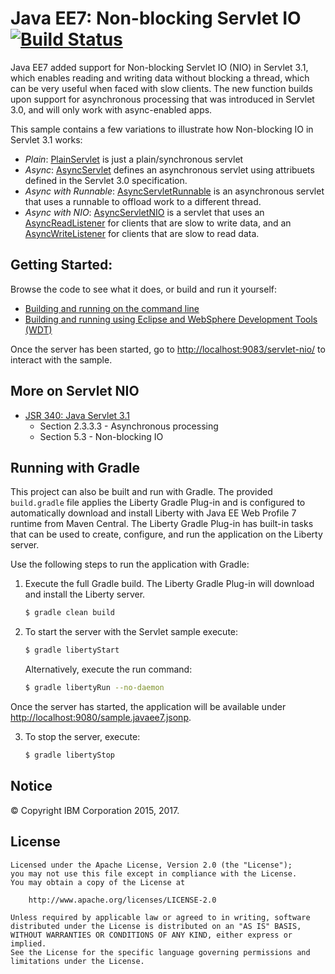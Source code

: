 # Java EE7: Non-blocking Servlet IO [![Build Status](https://travis-ci.org/WASdev/sample.async.servletnio.svg?branch=master)](https://travis-ci.org/WASdev/sample.async.servletnio)

Java EE7 added support for Non-blocking Servlet IO (NIO) in Servlet 3.1, which enables reading and writing data without blocking a thread, which can be very useful when faced with slow clients. The new function builds upon support for asynchronous processing that was introduced in Servlet 3.0, and will only work with async-enabled apps.

This sample contains a few variations to illustrate how Non-blocking IO in Servlet 3.1 works:

* *Plain*: [PlainServlet](/src/main/java/net/wasdev/servlet/nio/PlainServlet.java) is just a plain/synchronous servlet
* *Async*: [AsyncServlet](/src/main/java/net/wasdev/servlet/nio/AsyncServlet.java) defines an asynchronous servlet using attribuets defined in the Servlet 3.0 specification.
* *Async with Runnable*: [AsyncServletRunnable](/src/main/java/net/wasdev/servlet/nio/AsyncServletRunnable.java) is an asynchronous servlet that uses a runnable to offload work to a different thread.
* *Async with NIO*: [AsyncServletNIO](/src/main/java/net/wasdev/servlet/nio/AsyncServletNIO.java) is a servlet that uses an [AsyncReadListener](/src/main/java/net/wasdev/servlet/nio/AsyncReadListener.java) for clients that are slow to write data, and an [AsyncWriteListener](/src/main/java/net/wasdev/servlet/nio/AsyncWriteListener.java) for clients that are slow to read data.

## Getting Started:

Browse the code to see what it does, or build and run it yourself:

* [Building and running on the command line](/docs/Using-cmd-line.md)
* [Building and running using Eclipse and WebSphere Development Tools (WDT)](/docs/Using-WDT.md)

Once the server has been started, go to [http://localhost:9083/servlet-nio/](http://localhost:9083/servlet-nio/) to interact with the sample.

## More on Servlet NIO
* [JSR 340: Java Servlet 3.1](https://jcp.org/en/jsr/detail?id=340)
    * Section 2.3.3.3 - Asynchronous processing
    * Section 5.3 - Non-blocking IO

## Running with Gradle

This project can also be built and run with Gradle. The provided `build.gradle` file applies the Liberty Gradle Plug-in and is configured to automatically download and install Liberty with Java EE Web Profile 7 runtime from Maven Central. The Liberty Gradle Plug-in has built-in tasks that can be used to create, configure, and run the application on the Liberty server.

Use the following steps to run the application with Gradle:

1. Execute the full Gradle build. The Liberty Gradle Plug-in will download and install the Liberty server.
    ```bash
    $ gradle clean build
    ```

2. To start the server with the Servlet sample execute:
    ```bash
    $ gradle libertyStart
    ```

    Alternatively, execute the run command:
    ```bash
    $ gradle libertyRun --no-daemon
    ```

Once the server has started, the application will be available under [http://localhost:9080/sample.javaee7.jsonp](http://localhost:9080/sample.javaee7.jsonp).

3. To stop the server, execute:
    ```bash
    $ gradle libertyStop
    ```  

## Notice

© Copyright IBM Corporation 2015, 2017.

## License

```text
Licensed under the Apache License, Version 2.0 (the "License");
you may not use this file except in compliance with the License.
You may obtain a copy of the License at

    http://www.apache.org/licenses/LICENSE-2.0

Unless required by applicable law or agreed to in writing, software
distributed under the License is distributed on an "AS IS" BASIS,
WITHOUT WARRANTIES OR CONDITIONS OF ANY KIND, either express or implied.
See the License for the specific language governing permissions and
limitations under the License.
````
